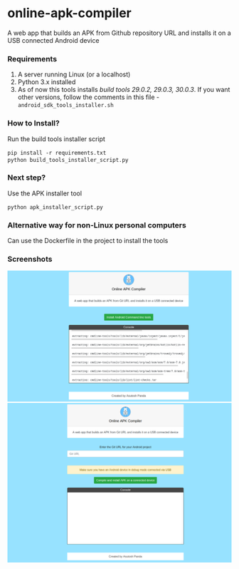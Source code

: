 # online-apk-compiler
A web app that builds an APK from Github repository URL and installs it on a USB connected Android device

### Requirements

1. A server running Linux (or a localhost)
2. Python 3.x installed
3. As of now this tools installs <i>build tools 29.0.2, 29.0.3, 30.0.3</i>. 
   If you want other versions, follow the comments in this file - ```android_sdk_tools_installer.sh```


### How to Install?
Run the build tools installer script
```shell
pip install -r requirements.txt
python build_tools_installer_script.py
```
### Next step?
Use the APK installer tool
```shell
python apk_installer_script.py
```

### Alternative way for non-Linux personal computers
Can use the Dockerfile in the project to install the tools


### Screenshots

<img src = "https://github.com/Asutosh11/online-apk-compiler/blob/main/screenshots/build_tools_installer.png">

<img src = "https://github.com/Asutosh11/online-apk-compiler/blob/main/screenshots/apk_installer.png">



